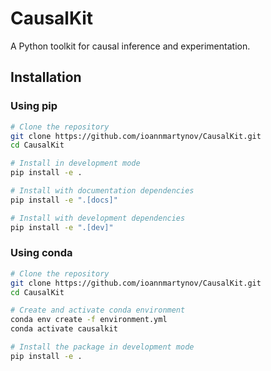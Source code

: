 # CausalKit

A Python toolkit for causal inference and experimentation.

## Installation

### Using pip

```bash
# Clone the repository
git clone https://github.com/ioannmartynov/CausalKit.git
cd CausalKit

# Install in development mode
pip install -e .

# Install with documentation dependencies
pip install -e ".[docs]"

# Install with development dependencies
pip install -e ".[dev]"
```

### Using conda

```bash
# Clone the repository
git clone https://github.com/ioannmartynov/CausalKit.git
cd CausalKit

# Create and activate conda environment
conda env create -f environment.yml
conda activate causalkit

# Install the package in development mode
pip install -e .
```
